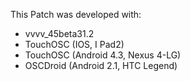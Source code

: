 This Patch was developed with:
* vvvv_45beta31.2
* TouchOSC (IOS, I Pad2)
* TouchOSC (Android 4.3, Nexus 4-LG)
* OSCDroid (Android 2.1, HTC Legend)
